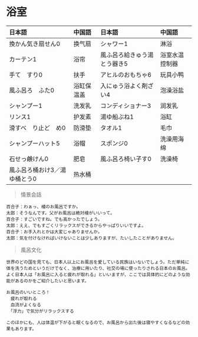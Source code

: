 # 浴室

| 日本語                                    | 中国語     | 日本語                                   | 中国語         |
| :---------------------------------------- | :--------- | :--------------------------------------- | :------------- |
| <ruby>換かん気き扇せん0</ruby>            | 换气扇     | <ruby>シャワー1</ruby>                   | 淋浴           |
| <ruby>カーテン1</ruby>                    | 浴帘       | <ruby>風ふ呂ろ給きゅう湯とう器き5</ruby> | 浴室水温控制器 |
| <ruby>手て　すり0</ruby>                  | 扶手       | <ruby>アヒルのおもちゃ6</ruby>           | 玩具小鸭       |
| <ruby>風ふ呂ろ　ふた0</ruby>              | 浴缸保温盖 | <ruby>入にゅう浴よく剤ざい4</ruby>       | 泡澡浴盐       |
| <ruby>シャンプー1</ruby>                  | 洗发乳     | <ruby>コンディショナー3</ruby>           | 润发乳         |
| <ruby>リンス1</ruby>                      | 护发素     | <ruby>湯ゆ船ぶね1</ruby>                 | 浴缸           |
| <ruby>滑すべ　り止ど　め0</ruby>          | 防滑垫     | <ruby>タオル1</ruby>                     | 毛巾           |
| <ruby>シャンプーハット5</ruby>            | 浴帽       | <ruby>スポンジ0</ruby>                   | 洗澡用海绵     |
| <ruby>石せっ鹸けん0</ruby>                | 肥皂       | <ruby>風ふ呂ろ椅い子す0</ruby>           | 洗澡椅         |
| <ruby>風ふ呂ろ桶おけ3／湯ゆ桶とう0</ruby> | 热水桶     |                                          |                |

> 情景会話

```text
百合子：わぁっ、檜のお風呂ですか。
太郎：そうなんです。父がお風呂は絶対檜がいいって。
百合子：すごいですね。でも高かったでしょう。
太郎：ええ、でもすごくリラックスができるからやっぱりいいですよ。
百合子：お手入れとかは大変じゃありませんか。
太郎：気を付けなければいけないことは少しありますが、たいしたことがありません。
```

> 風呂文化

```text
世界のどの国を見ても、日本人以上にお風呂を愛している民族はいないでしょう。ただ単純に体を洗うためというだけでなく、治療に用いたり、社交の場に使ったりされる日本のお風呂。よく日本人は「お風呂に入ると疲れが取れる」といいますが、ここでは具体的にどのような効能があるのかをご紹介したいと思います。

お風呂のいいところ！
　疲れが取れる
　血流がよくなる
　「浮力」で気分がリラックスする

このほかにも、人は体温が下がると眠くなるので、お風呂から出た後は寝やすくなるなどの効果もあります。
```
